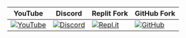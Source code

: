 | YouTube |  Discord | Replit Fork  | GitHub Fork |
| ------| ------| ------ |  ------ |
| <a href='https://www.youtube.com/c/sh3ee' target="_blank"><img alt='YouTube' src='https://img.shields.io/badge/YouTube-100000?style=social&logo=YouTube&logoColor=FF0000&labelColor=000000&color=EAE9E9'/></a> | <a href='https://discord.gg/yCxEqW74Pb' target="_blank"><img alt='Discord' src='https://img.shields.io/badge/Discord-100000?style=social&logo=Discord&logoColor=5865F2&labelColor=000000&color=EAE9E9'/></a>  | <a href="https://replit.com/github/sh3ee/Discord-Bot-Handler-Version-14"><img alt='Repl.it' src="https://img.shields.io/badge/Repl.it-100000?label=Fork%20on:&style=social&logo=Replit&logoColor=ebba67&labelColor=000000&color=EAE9E9"></a>  | <a href="https://github.com/sh3ee/Discord-Bot-Handler-Version-14/fork"><img alt='GitHub' src="https://img.shields.io/badge/GitHub-100000?label=Fork%20on:&style=social&logo=GitHub&logoColor=3b3b3d&labelColor=000000&color=EAE9E9"></a>|

  
